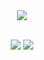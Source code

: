 <div align="center">
    <a href="https://rosoema.com/"><img src="https://media2.giphy.com/media/LMcB8XospGZO8UQq87/giphy.gif"/></a>
</div>
<br>
<p align="center">
    <a target="_blank" href="https://www.linkedin.com/in/rosoema/" ><img src="https://img.shields.io/badge/LinkedIn-0077B5?style=flat-for-the-badge&logo=linkedin&logoColor=white&link=https://www.linkedin.com/in/rosoema/"/></a>
    <a target="_blank" href="mailto:contact@rosoema.com"><img src="https://img.shields.io/badge/Gmail-D14836?style=flat-for-the-badge&logo=gmail&logoColor=white&link=mailto:roso.emawd@gmail.com"/></a>
</p>
